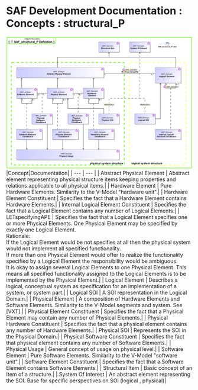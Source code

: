# SAF Development Documentation : Concepts : structural_P 
![SAF_structural_P Definition.svg](./diagrams/SAF_structural_P-Definition.svg)
|Concept|Documentation|
| --- | --- |
| Abstract Physical Element | Abstract element representing physical structure items keeping properties and relations applicable to all physical items.|
| Hardware Element | Pure Hardware Elements. Similarity to the V-Model "hardware unit".|
| Hardware Element Constituent | Specifies the fact that a Hardware Element contains Hardware Elements.|
| Internal Logical Element Constituent | Specifies the fact that a Logical Element contains any number of Logical Elements.|
| LETspecifyingAPE | Specifies the fact that a Logical Element specifies one or more Physical Elements. One Physical Element may be specified by exactly one Logical Element. <br>Rationale:<br>If the Logical Element would be not specifies at all then the physical system would not implement all specified functionality.<br>If more than one Physical Element would offer to realize the functionality specified by a Logical Element the responsibility would be ambiguous.<br>It is okay to assign several Logical Elements to one Physical Element. This means all specified functionality assigned to the Logical Elements is to be implemented by the Physical Element.|
| Logical Element | Describes a logical, conceptual system as specification for an implementation of a system, or system part.|
| Logical SOI | A SOI representation in the Logical Domain.|
| Physical Element | A composition of Hardware Elements and Software Elements. Similarity to the V-Model segments and system. See [VXT].|
| Physical Element Constituent | Specifies the fact that a Physical Element may contain any number of Physical Elements.|
| Physical Hardware Constituent | Specifies the fact that a physical element contains any number of Hardware Elements.|
| Physical SOI | Represents the SOI in the Physical Domain.|
| Physical Software Constituent | Specifies the fact that physical element contains any number of Software Elements.|
| Physical Usage | General concept of usage on physical level.|
| Software Element | Pure Software Elements. Similarity to the V-Model "software unit".|
| Software Element Constituent | Specifies the fact that a Software Element contains  Software Elements.|
| Structural Item | Basic concept of an Item of a structure.|
| System Of Interest | An abstract element representing the SOI. Base for specific perspectives on SOI (logical , physical)|
